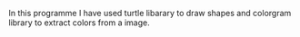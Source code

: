 In this programme I have used turtle libarary to draw shapes and colorgram library to extract colors from a image.
